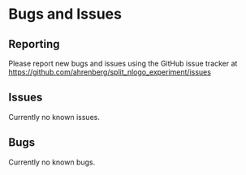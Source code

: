 # Bugs and Issues

## Reporting

Please report new bugs and issues using the GitHub issue tracker at https://github.com/ahrenberg/split_nlogo_experiment/issues

## Issues

Currently no known issues.


## Bugs

Currently no known bugs.

